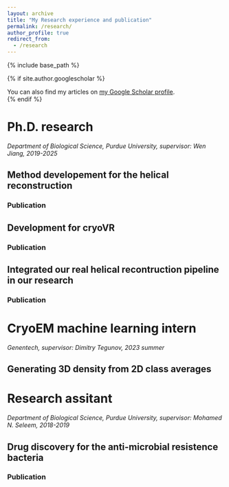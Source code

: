 ```yaml
---
layout: archive
title: "My Research experience and publication"
permalink: /research/
author_profile: true
redirect_from:
  - /research
---
```


{% include base_path %}

{% if site.author.googlescholar %}
  <div class="wordwrap">You can also find my articles on <a href="{{site.author.googlescholar}}">my Google Scholar profile</a>.</div>
{% endif %}

# Ph.D. research
_Department of Biological Science, Purdue University, supervisor: Wen Jiang, 2019-2025_


## Method developement for the helical reconstruction
  
### Publication
  
## Development for cryoVR
  
### Publication
  
## Integrated our real helical recontruction pipeline in our research
  
### Publication



# CryoEM machine learning intern
_Genentech, supervisor: Dimitry Tegunov, 2023 summer_


## Generating 3D density from 2D class averages





# Research assitant 
_Department of Biological Science, Purdue University, supervisor: Mohamed N. Seleem, 2018-2019_

  
## Drug discovery for the anti-microbial resistence bacteria

### Publication

